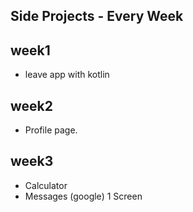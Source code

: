 ## Side Projects - Every Week
## week1
- leave app with kotlin
## week2 
- Profile page.
## week3
- Calculator
- Messages (google) 1 Screen

